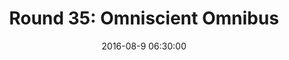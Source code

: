 ---
layout: post
title:  "Round 35: Omniscient Omnibus"
date:   2016-08-9 06:30:00
status: notext
---